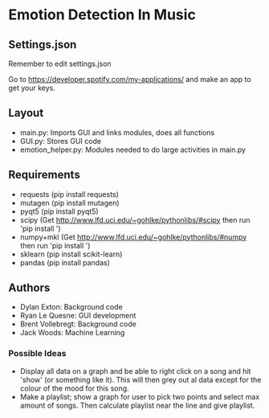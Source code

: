# Emotion Detection In Music

## Settings.json

Remember to edit settings.json

Go to https://developer.spotify.com/my-applications/ and make an app to get your keys.

## Layout

* main.py: Imports GUI and links modules, does all functions
* GUI.py: Stores GUI code
* emotion_helper.py: Modules needed to do large activities in main.py

## Requirements

* requests (pip install requests)
* mutagen (pip install mutagen)
* pyqt5 (pip install pyqt5)
* scipy (Get http://www.lfd.uci.edu/~gohlke/pythonlibs/#scipy then run 'pip install <package>')
* numpy+mkl (Get http://www.lfd.uci.edu/~gohlke/pythonlibs/#numpy then run 'pip install <package>')
* sklearn (pip install scikit-learn)
* pandas (pip install pandas)

## Authors

* Dylan Exton: Background code
* Ryan Le Quesne: GUI development
* Brent Vollebregt: Background code
* Jack Woods: Machine Learning

### Possible Ideas

* Display all data on a graph and be able to right click on a song and hit 'show' (or something like it). This will then grey out al data except for the colour of the mood for this song.
* Make a playlist; show a graph for user to pick two points and select max amount of songs. Then calculate playlist near the line and give playlist.
